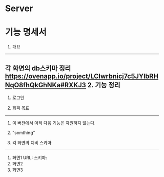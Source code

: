 # Server
기능 명세서
=============
1. 개요
-------------
각 화면의 db스키마 정리<br>
https://ovenapp.io/project/LCIwrbnicj7c5JYIbRHNqO8fhQkGhNKa#RXKJ3
2. 기능 정리
-------------
1. 로그인

3. 회피 목표
-------------
1. 이 버전에서 아직 다음 기능은 지원하지 않는다.
  1. "somthing"

4. 각 화면의 디비 스키마    
-------------
1.	화면1
  URL:
  스키마:
2.	화면2
3.	화면3
